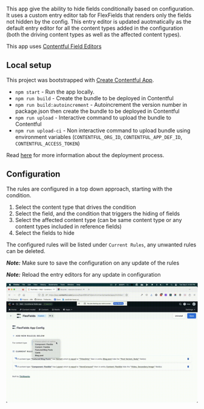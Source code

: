 This app give the ability to hide fields conditionally based on configuration. It uses a custom entry editor tab for FlexFields that renders only the fields not hidden by the config. This entry editor is updated auotmatically as the default entry editor for all the content types added in the configuration (both the driving content types as well as the affected content types).

This app uses [Contentful Field Editors](https://www.contentful.com/developers/docs/extensibility/field-editors/)

## Local setup

This project was bootstrapped with [Create Contentful App](https://github.com/contentful/create-contentful-app).

- `npm start` - Run the app locally.
- `npm run build` - Create the bundle to be deployed in Contentful
- `npm run build:autoincrement` - Autoincrement the version number in package.json then create the bundle to be deployed in Contentful
- `npm run upload` - Interactive command to upload the bundle to Contentful
- `npm run upload-ci` - Non interactive command to upload bundle using environment variables (`CONTENTFUL_ORG_ID`, `CONTENTFUL_APP_DEF_ID`, `CONTENTFUL_ACCESS_TOKEN`)

Read [here](https://www.contentful.com/developers/docs/extensibility/app-framework/create-contentful-app/#deploy-with-contentful) for more information about the deployment process.


## Configuration

The rules are configured in a top down approach, starting with the condition.

1. Select the content type that drives the condition
2. Select the field, and the condition that triggers the hiding of fields
3. Select the affected content type (can be same content type or any content types included in reference fields)
4. Select the fields to hide

The configured rules will be listed under `Current Rules`, any unwanted rules can be deleted.

**_Note:_** Make sure to save the configuration on any update of the rules

**_Note:_** Reload the entry editors for any update in configuration

![](./docs/flexible-fields-add-rule.gif)
